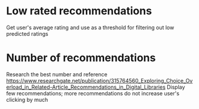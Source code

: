 # Low rated recommendations

Get user's average rating and use as a threshold for filtering out low predicted ratings

# Number of recommendations

Research the best number and reference
https://www.researchgate.net/publication/315764560_Exploring_Choice_Overload_in_Related-Article_Recommendations_in_Digital_Libraries
Display few recommendations; more recommendations do not increase user's clicking by much